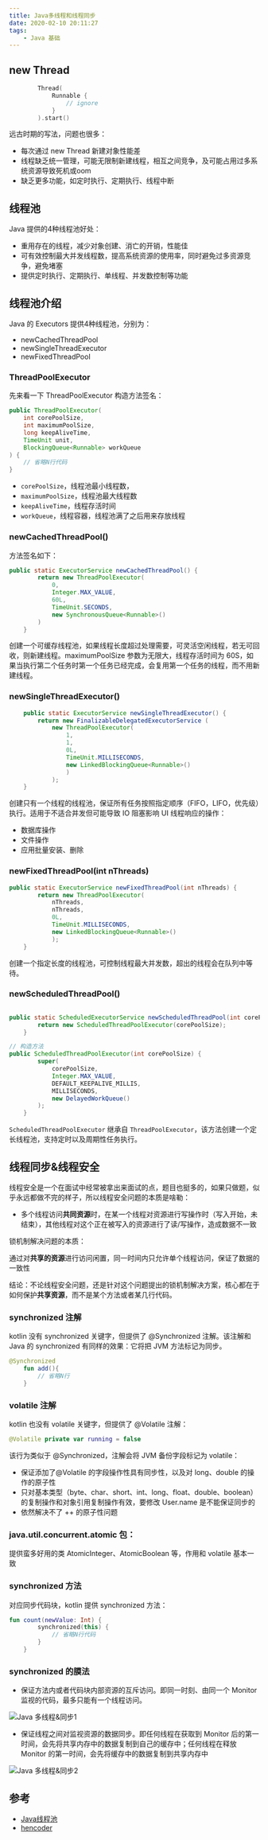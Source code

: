 ```yaml
---
title: Java多线程和线程同步
date: 2020-02-10 20:11:27
tags:
    - Java 基础
---
```


## new Thread 

```kotlin
        Thread(
            Runnable {
                // ignore
            }
        ).start()
```

远古时期的写法，问题也很多：

- 每次通过 new Thread 新建对象性能差
- 线程缺乏统一管理，可能无限制新建线程，相互之间竞争，及可能占用过多系统资源导致死机或oom
- 缺乏更多功能，如定时执行、定期执行、线程中断

## 线程池

Java 提供的4种线程池好处：

- 重用存在的线程，减少对象创建、消亡的开销，性能佳
-  可有效控制最大并发线程数，提高系统资源的使用率，同时避免过多资源竞争，避免堵塞
- 提供定时执行、定期执行、单线程、并发数控制等功能

## 线程池介绍

Java 的 Executors 提供4种线程池，分别为：
- newCachedThreadPool
- newSingleThreadExecutor
- newFixedThreadPool

### ThreadPoolExecutor

先来看一下 ThreadPoolExecutor 构造方法签名：

```java
public ThreadPoolExecutor(
    int corePoolSize,
    int maximumPoolSize,
    long keepAliveTime,
    TimeUnit unit,
    BlockingQueue<Runnable> workQueue
) {
    // 省略N行代码  
} 
```

- `corePoolSize`，线程池最小线程数，
- `maximumPoolSize`，线程池最大线程数
- `keepAliveTime`，线程存活时间
- `workQueue`，线程容器，线程池满了之后用来存放线程

### newCachedThreadPool()

方法签名如下：

```java
public static ExecutorService newCachedThreadPool() {
        return new ThreadPoolExecutor(
            0,
            Integer.MAX_VALUE,
            60L,
            TimeUnit.SECONDS,
            new SynchronousQueue<Runnable>()
        )
    }       
```

创建一个可缓存线程池，如果线程长度超过处理需要，可灵活空闲线程，若无可回收，则新建线程。maximumPoolSize 参数为无限大，线程存活时间为 60S，如果当执行第二个任务时第一个任务已经完成，会复用第一个任务的线程，而不用新建线程。

### newSingleThreadExecutor()

```java
    public static ExecutorService newSingleThreadExecutor() {
        return new FinalizableDelegatedExecutorService (
            new ThreadPoolExecutor(
                1, 
                1,
                0L, 
                TimeUnit.MILLISECONDS,
                new LinkedBlockingQueue<Runnable>()
                )
            );
    }
```

创建只有一个线程的线程池，保证所有任务按照指定顺序（FIFO，LIFO，优先级）执行。适用于不适合并发但可能导致 IO 阻塞影响 UI 线程响应的操作：
- 数据库操作
- 文件操作
- 应用批量安装、删除

### newFixedThreadPool(int nThreads)

```java
public static ExecutorService newFixedThreadPool(int nThreads) {
        return new ThreadPoolExecutor(
            nThreads, 
            nThreads,
            0L, 
            TimeUnit.MILLISECONDS,
            new LinkedBlockingQueue<Runnable>()
            );
    }
```

创建一个指定长度的线程池，可控制线程最大并发数，超出的线程会在队列中等待。

### newScheduledThreadPool()

```java

public static ScheduledExecutorService newScheduledThreadPool(int corePoolSize) {
        return new ScheduledThreadPoolExecutor(corePoolSize);
    }

// 构造方法
public ScheduledThreadPoolExecutor(int corePoolSize) {
        super(
            corePoolSize,
            Integer.MAX_VALUE,
            DEFAULT_KEEPALIVE_MILLIS, 
            MILLISECONDS,
            new DelayedWorkQueue()
        );
    }
```

`ScheduledThreadPoolExecutor` 继承自 `ThreadPoolExecutor`，该方法创建一个定长线程池，支持定时以及周期性任务执行。

## 线程同步&线程安全

线程安全是一个在面试中经常被拿出来面试的点，题目也挺多的，如果只做题，似乎永远都做不完的样子，所以线程安全问题的本质是啥勒：

- 多个线程访问**共同资源**时，在某一个线程对资源进行写操作时（写入开始，未结束），其他线程对这个正在被写入的资源进行了读/写操作，造成数据不一致

锁机制解决问题的本质：

通过对**共享的资源**进行访问闲置，同一时间内只允许单个线程访问，保证了数据的一致性

结论：不论线程安全问题，还是针对这个问题提出的锁机制解决方案，核心都在于如何保护**共享资源**，而不是某个方法或者某几行代码。

### synchronized 注解

kotlin 没有 synchronized 关键字，但提供了 @Synchronized 注解。该注解和 Java 的 synchronized 有同样的效果：它将把 JVM 方法标记为同步。

```kotlin
@Synchronized
    fun add(){
        // 省略N行
    }
```

### volatile 注解

kotlin 也没有 volatile 关键字，但提供了 @Volatile 注解：

```kotlin
@Volatile private var running = false
```

该行为类似于 @Synchronized，注解会将 JVM 备份字段标记为 volatile：
- 保证添加了@Volatile 的字段操作性具有同步性，以及对 long、double 的操作的原子性
- 只对基本类型（byte、char、short、int、long、float、double、boolean）的复制操作和对象引用复制操作有效，要修改 User.name 是不能保证同步的
- 依然解决不了 ++ 的原子性问题

### java.util.concurrent.atomic 包：

提供蛮多好用的类 AtomicInteger、AtomicBoolean 等，作用和 volatile 基本一致

### synchronized 方法

对应同步代码块，kotlin 提供 synchronized 方法：

```kotlin
fun count(newValue: Int) {
        synchronized(this) {
            // 省略N行代码
        }
    }
```

### synchronized 的膜法

- 保证方法内或者代码块内部资源的互斥访问。即同一时刻、由同一个 Monitor 监视的代码，最多只能有一个线程访问。

![Java 多线程&同步1](http://assets.processon.com/chart_image/5e43fd10e4b06b291a6c0bf0.png)


- 保证线程之间对监视资源的数据同步。即任何线程在获取到 Monitor 后的第一时间，会先将共享内存中的数据复制到自己的缓存中；任何线程在释放 Monitor 的第一时间，会先将缓存中的数据复制到共享内存中

![Java 多线程&同步2](http://assets.processon.com/chart_image/5e43ffece4b021dc28a5270c.png)

## 参考

- [Java线程池](https://www.trinea.cn/android/java-android-thread-pool/)
- [hencoder](https://hencoder.com/)